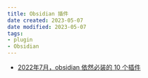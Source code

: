 ```yaml
---
title: Obsidian 插件
date created: 2023-05-07
date modified: 2023-05-07
tags:
- plugin
- Obsidian
---
```


- [2022年7月，obsidian 依然必装的 10 个插件](https://garden.oldwinter.top/2022%E5%B9%B47%E6%9C%88obsidian-%E4%BE%9D%E7%84%B6%E5%BF%85%E8%A3%85%E7%9A%84-10-%E4%B8%AA%E6%8F%92%E4%BB%B6)
